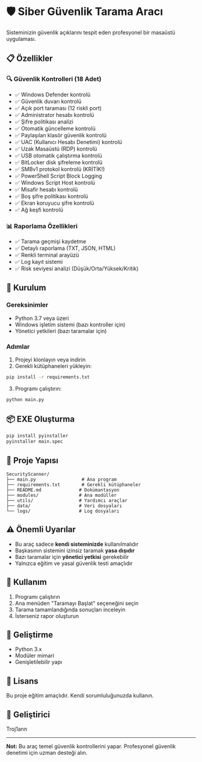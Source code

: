 # 🛡️ Siber Güvenlik Tarama Aracı

Sisteminizin güvenlik açıklarını tespit eden profesyonel bir masaüstü uygulaması.

## 📋 Özellikler

### 🔍 Güvenlik Kontrolleri (18 Adet)
- ✅ Windows Defender kontrolü
- ✅ Güvenlik duvarı kontrolü
- ✅ Açık port taraması (12 riskli port)
- ✅ Administrator hesabı kontrolü
- ✅ Şifre politikası analizi
- ✅ Otomatik güncelleme kontrolü
- ✅ Paylaşılan klasör güvenlik kontrolü
- ✅ UAC (Kullanıcı Hesabı Denetimi) kontrolü
- ✅ Uzak Masaüstü (RDP) kontrolü
- ✅ USB otomatik çalıştırma kontrolü
- ✅ BitLocker disk şifreleme kontrolü
- ✅ SMBv1 protokol kontrolü (KRİTİK!)
- ✅ PowerShell Script Block Logging
- ✅ Windows Script Host kontrolü
- ✅ Misafir hesabı kontrolü
- ✅ Boş şifre politikası kontrolü
- ✅ Ekran koruyucu şifre kontrolü
- ✅ Ağ keşfi kontrolü

### 📊 Raporlama Özellikleri
- ✅ Tarama geçmişi kaydetme
- ✅ Detaylı raporlama (TXT, JSON, HTML)
- ✅ Renkli terminal arayüzü
- ✅ Log kayıt sistemi
- ✅ Risk seviyesi analizi (Düşük/Orta/Yüksek/Kritik)

## 🚀 Kurulum

### Gereksinimler
- Python 3.7 veya üzeri
- Windows işletim sistemi (bazı kontroller için)
- Yönetici yetkileri (bazı taramalar için)

### Adımlar

1. Projeyi klonlayın veya indirin
2. Gerekli kütüphaneleri yükleyin:
```bash
pip install -r requirements.txt
```

3. Programı çalıştırın:
```bash
python main.py
```

## 📦 EXE Oluşturma

```bash
pip install pyinstaller
pyinstaller main.spec
```

## 📁 Proje Yapısı

```
SecurityScanner/
├── main.py                 # Ana program
├── requirements.txt        # Gerekli kütüphaneler
├── README.md              # Dokümantasyon
├── modules/               # Ana modüller
├── utils/                 # Yardımcı araçlar
├── data/                  # Veri dosyaları
└── logs/                  # Log dosyaları
```

## ⚠️ Önemli Uyarılar

- Bu araç sadece **kendi sisteminizde** kullanılmalıdır
- Başkasının sistemini izinsiz taramak **yasa dışıdır**
- Bazı taramalar için **yönetici yetkisi** gerekebilir
- Yalnızca eğitim ve yasal güvenlik testi amaçlıdır

## 📝 Kullanım

1. Programı çalıştırın
2. Ana menüden "Taramayı Başlat" seçeneğini seçin
3. Tarama tamamlandığında sonuçları inceleyin
4. İsterseniz rapor oluşturun

## 🔧 Geliştirme

- Python 3.x
- Modüler mimari
- Genişletilebilir yapı

## 📄 Lisans

Bu proje eğitim amaçlıdır. Kendi sorumluluğunuzda kullanın.

## 👤 Geliştirici

Troj1ann

---


**Not:** Bu araç temel güvenlik kontrollerini yapar. Profesyonel güvenlik denetimi için uzman desteği alın.
